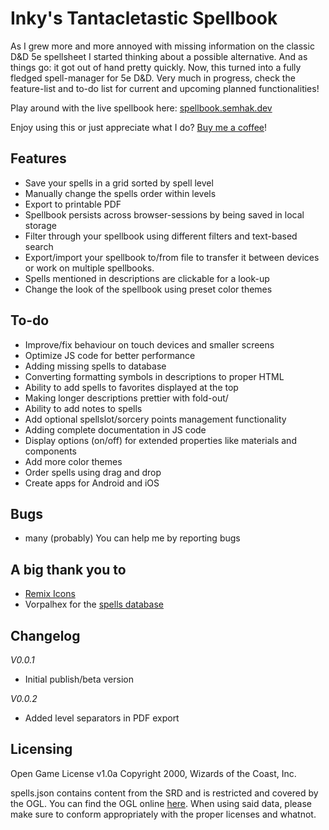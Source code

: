 # Inky's Tantacletastic Spellbook
As I grew more and more annoyed with missing information on the classic D&D 5e spellsheet I started thinking about a possible alternative. And as things go: it got out of hand pretty quickly. Now, this turned into a fully fledged spell-manager for 5e D&D. Very much in progress, check the feature-list and to-do list for current and upcoming planned functionalities!

Play around with the live spellbook here: [spellbook.semhak.dev](https://spellbook.semhak.dev)

Enjoy using this or just appreciate what I do? [Buy me a coffee](https://paypal.me/nielshak)!

## Features
- Save your spells in a grid sorted by spell level
- Manually change the spells order within levels
- Export to printable PDF
- Spellbook persists across browser-sessions by being saved in local storage
- Filter through your spellbook using different filters and text-based search
- Export/import your spellbook to/from file to transfer it between devices or work on multiple spellbooks. 
- Spells mentioned in descriptions are clickable for a look-up
- Change the look of the spellbook using preset color themes

## To-do
- Improve/fix behaviour on touch devices and smaller screens
- Optimize JS code for better performance
- Adding missing spells to database
- Converting formatting symbols in descriptions to proper HTML
- Ability to add spells to favorites displayed at the top
- Making longer descriptions prettier with fold-out/
- Ability to add notes to spells
- Add optional spellslot/sorcery points management functionality
- Adding complete documentation in JS code
- Display options (on/off) for extended properties like materials and components
- Add more color themes
- Order spells using drag and drop 
- Create apps for Android and iOS

## Bugs
- many (probably)
You can help me by reporting bugs

## A big thank you to
- [Remix Icons](https://github.com/Remix-Design/remixicon)
- Vorpalhex for the [spells database](https://github.com/vorpalhex/srd_spells) 

## Changelog
*V0.0.1*
- Initial publish/beta version

*V0.0.2*
- Added level separators in PDF export

## Licensing 
Open Game License v1.0a Copyright 2000, Wizards of the Coast, Inc.

spells.json contains content from the SRD and is restricted and covered by the OGL. You can find the OGL online [here](http://www.opengamingfoundation.org/ogl.html). When using said data, please make sure to conform appropriately with the proper licenses and whatnot.
